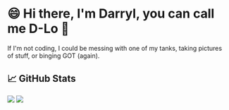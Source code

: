 # 😄 Hi there, I'm Darryl, you can call me D-Lo 👋

 If I'm not coding, I could be messing with one of my tanks, taking pictures of stuff, or binging GOT (again).

## 📈 GitHub Stats

<p float="center">
	<a href="https://github.com/dmlcn6/github-readme-stats"> <img  src="https://github-readme-stats.vercel.app/api?username=dmlcn6&show_icons=true&include_all_commits=true&hide=contribs,prs,issues&theme=tokyonight&count_private=true" /></a>
  <a href="https://github.com/dmlcn6/github-readme-stats"> <img  src="https://github-readme-stats.vercel.app/api/top-langs/?username=dmlcn6&layout=compact&theme=tokyonight&count_private=true"/></a>
 
</p>

<!--
**dmlcn6/dmlcn6** is a ✨ _special_ ✨ repository because its `README.md` (this file) appears on your GitHub profile.

Here are some ideas to get you started:

- 🔭 I’m currently working on ...
- 🌱 I’m currently learning ...
- 👯 I’m looking to collaborate on ...
- 🤔 I’m looking for help with ...
- 💬 Ask me about ...
- 📫 How to reach me: ...
- 😄 Pronouns: ...
- ⚡ Fun fact: ...
-->
